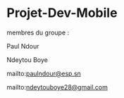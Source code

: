 # Projet-Dev-Mobile

membres du groupe : 

Paul Ndour 

Ndeytou Boye

mailto:paulndour@esp.sn

mailto:ndeytouboye28@gmail.com
